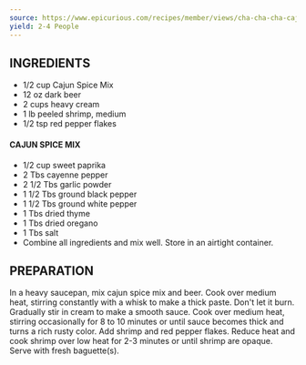 ```yaml
---
source: https://www.epicurious.com/recipes/member/views/cha-cha-cha-cajun-shrimp-50041610
yield: 2-4 People
---
```


## INGREDIENTS
* 1/2 cup Cajun Spice Mix
* 12 oz dark beer
* 2 cups heavy cream
* 1 lb peeled shrimp, medium
* 1/2 tsp red pepper flakes

#### CAJUN SPICE MIX
* 1/2 cup sweet paprika
* 2 Tbs cayenne pepper
* 2 1/2 Tbs garlic powder
* 1 1/2 Tbs ground black pepper
* 1 1/2 Tbs ground white pepper
* 1 Tbs dried thyme
* 1 Tbs dried oregano
* 1 Tbs salt
* Combine all ingredients and mix well. Store in an airtight container.

## PREPARATION
In a heavy saucepan, mix cajun spice mix and beer. Cook over medium heat, stirring constantly with a whisk to make a thick paste. Don't let it burn. Gradually stir in cream to make a smooth sauce. Cook over medium heat, stirring occasionally for 8 to 10 minutes or until sauce becomes thick and turns a rich rusty color. Add shrimp and red pepper flakes. Reduce heat and cook shrimp over low heat for 2-3 minutes or until shrimp are opaque. Serve with fresh baguette(s).

